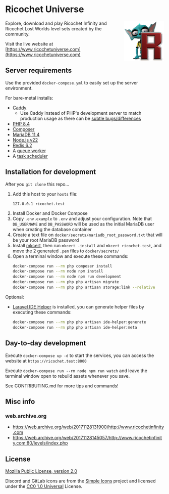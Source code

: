 # Ricochet Universe

<img alt="Ricochet Universe logo" align="right" src="./icon.png" width="128" />

Explore, download and play Ricochet Infinity and Ricochet Lost Worlds level sets created by the community.

Visit the live website at [https://www.ricochetuniverse.com](https://www.ricochetuniverse.com)

## Server requirements

Use the provided `docker-compose.yml` to easily set up the server environment.

For bare-metal installs:

- [Caddy](https://caddyserver.com)
    - Use Caddy instead of PHP's development server to match production usage as there can be [subtle bugs/differences](https://gitlab.com/ngyikp/ricochet-levels/-/issues/3)
- [PHP 8.4](https://www.php.net)
- [Composer](https://getcomposer.org)
- [MariaDB 11.4](https://mariadb.org)
- [Node.js v22](https://nodejs.org)
- [Redis 6.2](https://redis.io)
- A [queue worker](https://laravel.com/docs/11.x/queues#supervisor-configuration)
- A [task scheduler](https://laravel.com/docs/11.x/scheduling#running-the-scheduler)

## Installation for development

After you `git clone` this repo...

1. Add this host to your `hosts` file:
    ```
    127.0.0.1 ricochet.test
    ```
2. Install Docker and Docker Compose
3. Copy `.env.example` to `.env` and adjust your configuration. Note that `DB_USERNAME` and `DB_PASSWORD` will be used as the initial MariaDB user when creating the database container
4. Create a text file on `docker/secrets/mariadb_root_password.txt` that will be your root MariaDB password
5. Install [mkcert](https://github.com/FiloSottile/mkcert), then run `mkcert -install` and `mkcert ricochet.test`, and move the 2 generated `.pem` files to `docker/secrets/`
6. Open a terminal window and execute these commands:
    ```bash
    docker-compose run --rm php composer install
    docker-compose run --rm node npm install
    docker-compose run --rm node npm run development
    docker-compose run --rm php php artisan migrate
    docker-compose run --rm php php artisan storage:link --relative
    ```

Optional:

- [Laravel IDE Helper](https://github.com/barryvdh/laravel-ide-helper) is installed, you can generate helper files by executing these commands:
    ```bash
    docker-compose run --rm php php artisan ide-helper:generate
    docker-compose run --rm php php artisan ide-helper:meta
    ```

## Day-to-day development

Execute `docker-compose up -d` to start the services, you can access the website at `https://ricochet.test:8000`

Execute `docker-compose run --rm node npm run watch` and leave the terminal window open to rebuild assets whenever you save.

See CONTRIBUTING.md for more tips and commands!

## Misc info

### web.archive.org

- https://web.archive.org/web/20171128131900/http://www.ricochetinfinity.com
- https://web.archive.org/web/20171128145057/http://www.ricochetinfinity.com:80/levels/index.php

## License

[Mozilla Public License, version 2.0](https://www.mozilla.org/en-US/MPL/2.0/)

Discord and GitLab icons are from the [Simple Icons](https://simpleicons.org) project and licensed under the [CC0 1.0 Universal](https://github.com/simple-icons/simple-icons/blob/develop/LICENSE.md) License.
